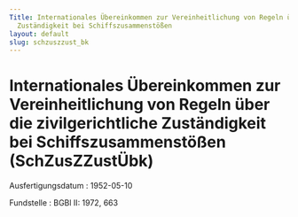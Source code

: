 ```yaml
---
Title: Internationales Übereinkommen zur Vereinheitlichung von Regeln über die zivilgerichtliche
  Zuständigkeit bei Schiffszusammenstößen
layout: default
slug: schzuszzust_bk
---
```


# Internationales Übereinkommen zur Vereinheitlichung von Regeln über die zivilgerichtliche Zuständigkeit bei Schiffszusammenstößen (SchZusZZustÜbk)

Ausfertigungsdatum
:   1952-05-10

Fundstelle
:   BGBl II: 1972, 663

